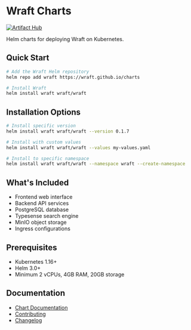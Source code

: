 # Wraft Charts

[![Artifact Hub](https://img.shields.io/endpoint?url=https://artifacthub.io/badge/repository/wraft)](https://artifacthub.io/packages/helm/wraft/wraft)

Helm charts for deploying Wraft on Kubernetes.

## Quick Start

```bash
# Add the Wraft Helm repository
helm repo add wraft https://wraft.github.io/charts

# Install Wraft
helm install wraft wraft/wraft
```

## Installation Options

```bash
# Install specific version
helm install wraft wraft/wraft --version 0.1.7

# Install with custom values
helm install wraft wraft/wraft --values my-values.yaml

# Install to specific namespace
helm install wraft wraft/wraft --namespace wraft --create-namespace
```

## What's Included

- Frontend web interface
- Backend API services
- PostgreSQL database
- Typesense search engine
- MinIO object storage
- Ingress configurations

## Prerequisites

- Kubernetes 1.16+
- Helm 3.0+
- Minimum 2 vCPUs, 4GB RAM, 20GB storage

## Documentation

- [Chart Documentation](charts/wraft/README.md)
- [Contributing](CONTRIBUTING.md)
- [Changelog](CHANGELOG.md)
